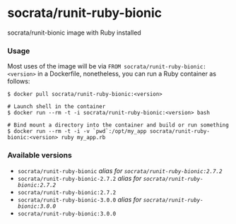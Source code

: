 socrata/runit-ruby-bionic
============

socrata/runit-bionic image with Ruby installed

### Usage

Most uses of the image will be via `FROM socrata/runit-ruby-bionic:<version>` in a Dockerfile, nonetheless, you can run a Ruby container as follows:

    $ docker pull socrata/runit-ruby-bionic:<version>

    # Launch shell in the container
    $ docker run --rm -t -i socrata/runit-ruby-bionic:<version> bash

    # Bind mount a directory into the container and build or run something
    $ docker run --rm -t -i -v `pwd`:/opt/my_app socrata/runit-ruby-bionic:<version> ruby my_app.rb


### Available versions

- `socrata/runit-ruby-bionic` _alias for `socrata/runit-ruby-bionic:2.7.2`_
- `socrata/runit-ruby-bionic-2.7.2` _alias for `socrata/runit-ruby-bionic:2.7.2`_
- `socrata/runit-ruby-bionic:2.7.2`
- `socrata/runit-ruby-bionic-3.0.0` _alias for `socrata/runit-ruby-bionic:3.0.0`_
- `socrata/runit-ruby-bionic:3.0.0`
